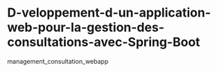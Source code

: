 # D-veloppement-d-un-application-web-pour-la-gestion-des-consultations-avec-Spring-Boot
management_consultation_webapp
